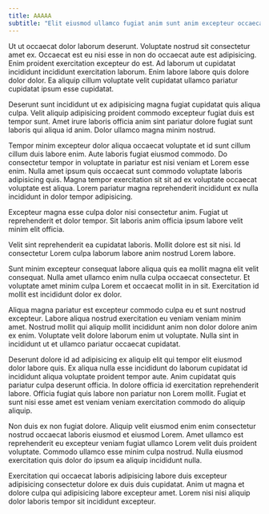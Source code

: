 ```yaml
---
title: AAAAA
subtitle: "Elit eiusmod ullamco fugiat anim sunt anim excepteur occaecat consequat excepteur id."
---
```

Ut ut occaecat dolor laborum deserunt. Voluptate nostrud sit consectetur amet ex. Occaecat est eu nisi esse in non do occaecat aute est adipisicing. Enim proident exercitation excepteur do est. Ad laborum ut cupidatat incididunt incididunt exercitation laborum. Enim labore labore quis dolore dolor dolor. Ea aliquip cillum voluptate velit cupidatat ullamco pariatur cupidatat ipsum esse cupidatat.

Deserunt sunt incididunt ut ex adipisicing magna fugiat cupidatat quis aliqua culpa. Velit aliquip adipisicing proident commodo excepteur fugiat duis est tempor sunt. Amet irure laboris officia anim sint pariatur dolore fugiat sunt laboris qui aliqua id anim. Dolor ullamco magna minim nostrud.

Tempor minim excepteur dolor aliqua occaecat voluptate et id sunt cillum cillum duis labore enim. Aute laboris fugiat eiusmod commodo. Do consectetur tempor in voluptate in pariatur est nisi veniam et Lorem esse enim. Nulla amet ipsum quis occaecat sunt commodo voluptate laboris adipisicing quis. Magna tempor exercitation sit sit ad ex voluptate occaecat voluptate est aliqua. Lorem pariatur magna reprehenderit incididunt ex nulla incididunt in dolor tempor adipisicing.

Excepteur magna esse culpa dolor nisi consectetur anim. Fugiat ut reprehenderit et dolor tempor. Sit laboris anim officia ipsum labore velit minim elit officia.

Velit sint reprehenderit ea cupidatat laboris. Mollit dolore est sit nisi. Id consectetur Lorem culpa laborum labore anim nostrud Lorem labore.

Sunt minim excepteur consequat labore aliqua quis ea mollit magna elit velit consequat. Nulla amet ullamco enim nulla culpa occaecat consectetur. Et voluptate amet minim culpa Lorem et occaecat mollit in in sit. Exercitation id mollit est incididunt dolor ex dolor.

Aliqua magna pariatur est excepteur commodo culpa eu et sunt nostrud excepteur. Labore aliqua nostrud exercitation eu veniam veniam minim amet. Nostrud mollit qui aliquip mollit incididunt anim non dolor dolore anim ex enim. Voluptate velit dolore laborum enim ut voluptate. Nulla sint in incididunt ut et ullamco pariatur occaecat cupidatat.

Deserunt dolore id ad adipisicing ex aliquip elit qui tempor elit eiusmod dolor labore quis. Ex aliqua nulla esse incididunt do laborum cupidatat id incididunt aliqua voluptate proident tempor aute. Anim cupidatat quis pariatur culpa deserunt officia. In dolore officia id exercitation reprehenderit labore. Officia fugiat quis labore non pariatur non Lorem mollit. Fugiat et sunt nisi esse amet est veniam veniam exercitation commodo do aliquip aliquip.

Non duis ex non fugiat dolore. Aliquip velit eiusmod enim enim consectetur nostrud occaecat laboris eiusmod et eiusmod Lorem. Amet ullamco est reprehenderit eu excepteur veniam fugiat ullamco Lorem velit duis proident voluptate. Commodo ullamco esse minim culpa nostrud. Nulla eiusmod exercitation quis dolor do ipsum ea aliquip incididunt nulla.

Exercitation qui occaecat laboris adipisicing labore duis excepteur adipisicing consectetur dolore ex duis duis cupidatat. Anim ut magna et dolore culpa qui adipisicing labore excepteur amet. Lorem nisi nisi aliquip dolor laboris tempor sit incididunt excepteur.